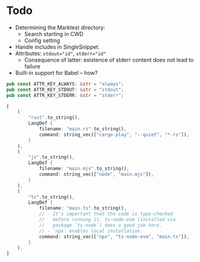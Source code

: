 # Todo

* Determining the Marktest directory:
  * Search starting in CWD
  * Config setting
* Handle includes in SingleSnippet.
* Attributes: `stdout="id"`, `stderr="id"`
  * Consequence of latter: existence of stderr content does not lead to failure
* Built-in support for Babel – how?



```rust
pub const ATTR_KEY_ALWAYS: &str = "always";
pub const ATTR_KEY_STDOUT: &str = "stdout";
pub const ATTR_KEY_STDERR: &str = "stderr";
```

```rust
[
    (
        "rust".to_string(),
        LangDef {
            filename: "main.rs".to_string(),
            command: string_vec(["cargo-play", "--quiet", "*.rs"]),
        }
    ),
    (
        "js".to_string(),
        LangDef {
            filename: "main.mjs".to_string(),
            command: string_vec(["node", "main.mjs"]),
        }
    ),
    (
        "ts".to_string(),
        LangDef {
            filename: "main.ts".to_string(),
            // - It’s important that the code is type-checked
            //   before running it. ts-node-esm (installed via
            //   package `ts-node`) does a good job here.
            // - `npx` enables local installation.
            command: string_vec(["npx", "ts-node-esm", "main.ts"]),
        }
    ),
]
```